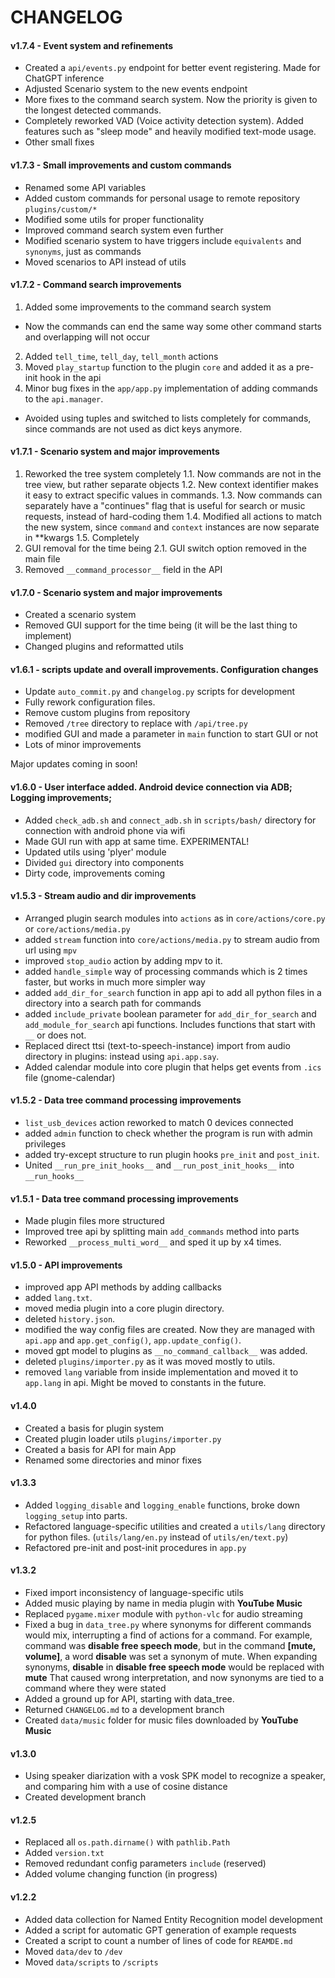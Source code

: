 # CHANGELOG

#### v1.7.4 - Event system and refinements

- Created a `api/events.py` endpoint for better event registering. Made for ChatGPT inference
- Adjusted Scenario system to the new events endpoint
- More fixes to the command search system. Now the priority is given to the longest detected commands.
- Completely reworked VAD (Voice activity detection system). Added features such as "sleep mode" and heavily modified text-mode usage.
- Other small fixes

#### v1.7.3 - Small improvements and custom commands

- Renamed some API variables
- Added custom commands for personal usage to remote repository `plugins/custom/*`
- Modified some utils for proper functionality
- Improved command search system even further
- Modified scenario system to have triggers include `equivalents` and `synonyms`, just as commands
- Moved scenarios to API instead of utils

#### v1.7.2 - Command search improvements

1. Added some improvements to the command search system
- Now the commands can end the same way some other command starts and overlapping will not occur
2. Added `tell_time`, `tell_day`, `tell_month` actions
3. Moved `play_startup` function to the plugin `core` and added it as a pre-init hook in the api
4. Minor bug fixes in the `app/app.py` implementation of adding commands to the `api.manager`.
- Avoided using tuples and switched to lists completely for commands, since commands are not used as dict keys anymore.

#### v1.7.1 - Scenario system and major improvements

1. Reworked the tree system completely
    1.1. Now commands are not in the tree view, but rather separate objects
    1.2. New context identifier makes it easy to extract specific values in commands.
    1.3. Now commands can separately have a "continues" flag that is useful for search or music requests, instead of hard-coding them
    1.4. Modified all actions to match the new system, since `command` and `context` instances are now separate in **kwargs
    1.5. Completely
2. GUI removal for the time being
    2.1. GUI switch option removed in the main file
3. Removed `__command_processor__` field in the API

#### v1.7.0 - Scenario system and major improvements

- Created a scenario system
- Removed GUI support for the time being (it will be the last thing to implement)
- Changed plugins and reformatted utils

#### v1.6.1 - scripts update and overall improvements. Configuration changes

- Update `auto_commit.py` and `changelog.py` scripts for development
- Fully rework configuration files.
- Remove custom plugins from repository
- Removed `/tree` directory to replace with `/api/tree.py`
- modified GUI and made a parameter in `main` function to start GUI or not
- Lots of minor improvements

Major updates coming in soon!

#### v1.6.0 - User interface added. Android device connection via ADB; Logging improvements;

- Added `check_adb.sh` and `connect_adb.sh` in `scripts/bash/` directory for connection with android phone via wifi
- Made GUI run with app at same time. EXPERIMENTAL!
- Updated utils using 'plyer' module
- Divided `gui` directory into components
- Dirty code, improvements coming


#### v1.5.3 - Stream audio and dir improvements

- Arranged plugin search modules into `actions` as in `core/actions/core.py` or `core/actions/media.py`
- added `stream` function into `core/actions/media.py` to stream audio from url using `mpv`
- improved `stop_audio` action by adding mpv to it.
- added `handle_simple` way of processing commands which is 2 times faster, but works in much more simpler way
- added `add_dir_for_search` function in app api to add all python files in a directory into a search path for commands
- added `include_private` boolean parameter for `add_dir_for_search` and `add_module_for_search` api functions.
  Includes functions that start with `__` or does not.
- Replaced direct ttsi (text-to-speech-instance) import from audio directory in plugins: instead using `api.app.say`.
- Added calendar module into core plugin that helps get events from `.ics` file (gnome-calendar)

#### v1.5.2 - Data tree command processing improvements

- `list_usb_devices` action reworked to match 0 devices connected
- added `admin` function to check whether the program is run with admin privileges
- added try-except structure to run plugin hooks `pre_init` and `post_init`.
- United `__run_pre_init_hooks__` and `__run_post_init_hooks__` into `__run_hooks__`

#### v1.5.1 - Data tree command processing improvements

- Made plugin files more structured
- Improved tree api by splitting main `add_commands` method into parts
- Reworked `__process_multi_word__` and sped it up by x4 times.


#### v1.5.0 - API improvements

- improved app API methods by adding callbacks
- added `lang.txt`.
- moved media plugin into a core plugin directory.
- deleted `history.json`.
- modified the way config files are created. Now they are managed with `api.app` and `app.get_config()`, `app.update_config()`.
- moved gpt model to plugins as `__no_command_callback__` was added.
- deleted `plugins/importer.py` as it was moved mostly to utils.
- removed `lang` variable from inside implementation and moved it to `app.lang` in api. Might be moved to constants in the future.


#### v1.4.0

- Created a basis for plugin system
- Created plugin loader utils `plugins/importer.py`
- Created a basis for API for main App
- Renamed some directories and minor fixes


#### v1.3.3

- Added `logging_disable` and `logging_enable` functions, broke down `logging_setup` into parts.
- Refactored language-specific utilities and created a `utils/lang` directory
  for python files. (`utils/lang/en.py` instead of `utils/en/text.py`)
- Refactored pre-init and post-init procedures in `app.py` 

#### v1.3.2

- Fixed import inconsistency of language-specific utils
- Added music playing by name in media plugin with **YouTube Music**
- Replaced `pygame.mixer` module with `python-vlc` for audio streaming
- Fixed a bug in `data_tree.py` where synonyms for different commands would mix, interrupting a find of actions for a command. 
  For example, command was **disable free speech mode**, but in the command **[mute, volume]**, a word **disable** was set a synonym of mute.
  When expanding synonyms, **disable** in **disable free speech mode** would be replaced with **mute**
  That caused wrong interpretation, and now synonyms are tied to a command where they were stated
- Added a ground up for API, starting with data_tree. 
- Returned `CHANGELOG.md` to a development branch
- Created `data/music` folder for music files downloaded by **YouTube Music**

#### v1.3.0

- Using speaker diarization with a vosk SPK model to recognize a speaker, and comparing him with a use of cosine distance 
- Created development branch

#### v1.2.5

- Replaced all `os.path.dirname()` with `pathlib.Path`
- Added `version.txt`
- Removed redundant config parameters `include` (reserved)
- Added volume changing function (in progress)

#### v1.2.2
- Added data collection for Named Entity Recognition model development 
- Added a script for automatic GPT generation of example requests
- Created a script to count a number of lines of code for `REAMDE.md`
- Moved `data/dev` to `/dev`
- Moved `data/scripts` to `/scripts`
